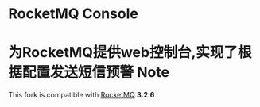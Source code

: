 RocketMQ Console
================

为RocketMQ提供web控制台,实现了根据配置发送短信预警
Note
================

This fork is compatible with [RocketMQ](http://github.com/alibaba/rocketmq) __3.2.6__
